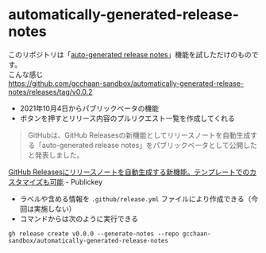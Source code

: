 # automatically-generated-release-notes

このリポジトリは「[auto-generated release notes](https://docs.github.com/ja/repositories/releasing-projects-on-github/automatically-generated-release-notes)」機能を試しただけのものです。  
こんな感じ  
https://github.com/gcchaan-sandbox/automatically-generated-release-notes/releases/tag/v0.0.2

- 2021年10月4日からパブリックベータの機能
- ボタンを押すとリリース内容のプルリクエスト一覧を作成してくれる

> GitHubは、GitHub Releasesの新機能としてリリースノートを自動生成する「auto-generated release notes」をパブリックベータとして公開したと発表しました。

[GitHub Releasesにリリースノートを自動生成する新機能。テンプレートでのカスタマイズも可能](https://www.publickey1.jp/blog/21/github_releases.html) - Publickey


- ラベルや含める情報を `.github/release.yml` ファイルにより作成できる（今回は実施しない）
- コマンドからは次のように実行できる

```
gh release create v0.0.0 --generate-notes --repo gcchaan-sandbox/automatically-generated-release-notes
```
